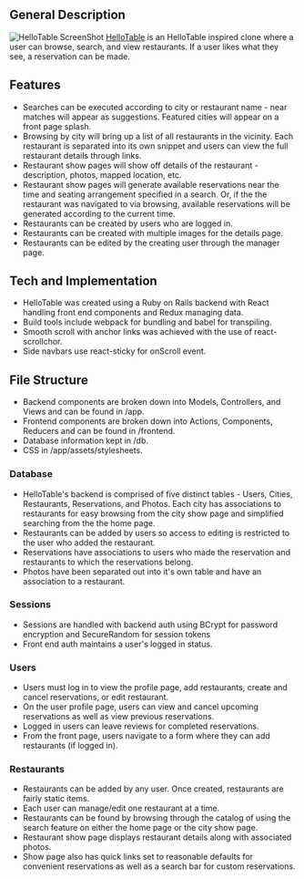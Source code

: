 ## General Description
![HelloTable ScreenShot](https://github.com/zhuo-ch/HelloTable/tree/master/public/images/hello-table-full.png)
[HelloTable](https://hellotable.herokuapp.com/#/) is an HelloTable inspired clone where a user can browse, search, and view restaurants. If a user likes what they see, a reservation can be made.

## Features

* Searches can be executed according to city or restaurant name - near matches will appear as suggestions. Featured cities will appear on a front page splash.
* Browsing by city will bring up a list of all restaurants in the vicinity. Each restaurant is separated into its own snippet and users can view the full restaurant details through links.
* Restaurant show pages will show off details of the restaurant - description, photos, mapped location, etc.
* Restaurant show pages will generate available reservations near the time and seating arrangement specified in a search. Or, if the the restaurant was navigated to via browsing, available reservations will be generated according to the current time.
* Restaurants can be created by users who are logged in.
* Restaurants can be created with multiple images for the details page.
* Restaurants can be edited by the creating user through the manager page.

## Tech and Implementation

* HelloTable was created using a Ruby on Rails backend with React handling front end components and Redux managing data.
* Build tools include webpack for bundling and babel for transpiling.
* Smooth scroll with anchor links was achieved with the use of react-scrollchor.
* Side navbars use react-sticky for onScroll event.

## File Structure

* Backend components are broken down into Models, Controllers, and Views and can be found in /app.
* Frontend components are broken down into Actions, Components, Reducers and can be found in /frontend.
* Database information kept in /db.
* CSS in /app/assets/stylesheets.

### Database

* HelloTable's backend is comprised of five distinct tables - Users, Cities, Restaurants, Reservations, and Photos. Each city has associations to restaurants for easy browsing from the city show page and simplified searching from the the home page.
* Restaurants can be added by users so access to editing is restricted to the user who added the restaurant.
* Reservations have associations to users who made the reservation and restaurants to which the reservations belong.
* Photos have been separated out into it's own table and have an association to a restaurant.

### Sessions

* Sessions are handled with backend auth using BCrypt for password encryption and SecureRandom for session tokens
* Front end auth maintains a user's logged in status.

### Users

* Users must log in to view the profile page, add restaurants, create and cancel reservations, or edit restaurant.
* On the user profile page, users can view and cancel upcoming reservations as well as view previous reservations.
* Logged in users can leave reviews for completed reservations.
* From the front page, users navigate to a form where they can add restaurants (if logged in).

### Restaurants

* Restaurants can be added by any user. Once created, restaurants are fairly static items.
* Each user can manage/edit one restaurant at a time.
* Restaurants can be found by browsing through the catalog of using the search feature on either the home page or the city show page.
* Restaurant show page displays restaurant details along with associated photos.
* Show page also has quick links set to reasonable defaults for convenient reservations as well as a search bar for custom reservations.
